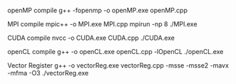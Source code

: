 openMP compile
g++ -fopenmp -o openMP.exe openMP.cpp

MPI compile
mpic++ -o MPI.exe MPI.cpp
mpirun -np 8 ./MPI.exe

CUDA compile
nvcc -o CUDA.exe CUDA.cpp
./CUDA.exe

openCL compile
g++ -o openCL.exe openCL.cpp -lOpenCL
./openCL.exe

Vector Register
g++ -o vectorReg.exe vectorReg.cpp -msse -msse2 -mavx -mfma -O3
./vectorReg.exe